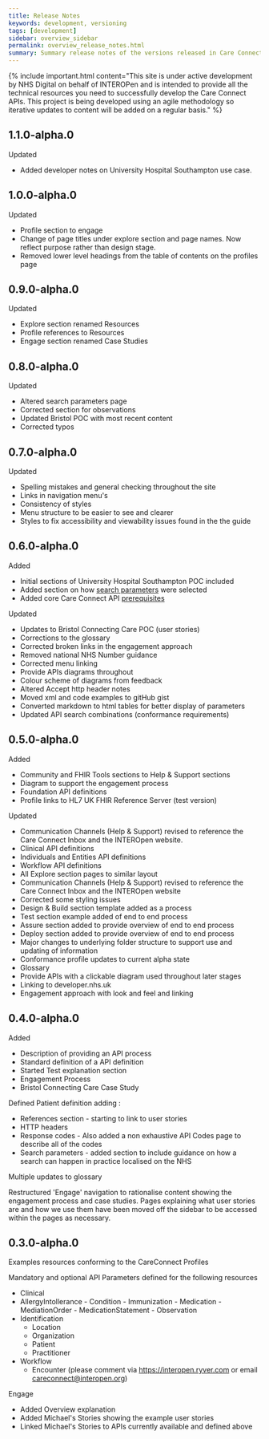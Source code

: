```yaml
---
title: Release Notes
keywords: development, versioning
tags: [development]
sidebar: overview_sidebar
permalink: overview_release_notes.html
summary: Summary release notes of the versions released in Care Connect API Implementation Guide
---
```


{% include important.html content="This site is under active development by NHS Digital on behalf of INTEROPen and is intended to provide all the technical resources you need to successfully develop the Care Connect APIs. This project is being developed using an agile methodology so iterative updates to content will be added on a regular basis." %}

## 1.1.0-alpha.0 ##

Updated
  - Added developer notes on University Hospital Southampton use case.
  
## 1.0.0-alpha.0 ##

Updated
  - Profile section to engage
  - Change of page titles under explore section and page names. Now reflect purpose rather than design stage.
  - Removed lower level headings from the table of contents on the profiles page

## 0.9.0-alpha.0 ##

Updated
  - Explore section renamed Resources
  - Profile references to Resources
  - Engage section renamed Case Studies

## 0.8.0-alpha.0 ##

Updated
  - Altered search parameters page
  - Corrected section for observations
  - Updated Bristol POC with most recent content
  - Corrected typos

## 0.7.0-alpha.0 ##

Updated
  - Spelling mistakes and general checking throughout the site
  - Links in navigation menu's
  - Consistency of styles
  - Menu structure to be easier to see and clearer
  - Styles to fix accessibility and viewability issues found in the the guide


## 0.6.0-alpha.0 ##

Added
  - Initial sections of University Hospital Southampton POC included
  - Added section on how [search parameters](search_parameters.html) were selected
  - Added core Care Connect API [prerequisites](explore.html)

Updated
  - Updates to Bristol Connecting Care POC (user stories)
  - Corrections to the glossary
  - Corrected broken links in the engagement approach
  - Removed national NHS Number guidance
  - Corrected menu linking
  - Provide APIs diagrams throughout
  - Colour scheme of diagrams from feedback
  - Altered Accept http header notes
  - Moved xml and code examples to gitHub gist
  - Converted markdown to html tables for better display of parameters
  - Updated API search combinations (conformance requirements)

## 0.5.0-alpha.0 ##

Added
- Community and FHIR Tools sections to Help & Support sections
- Diagram to support the engagement process
- Foundation API definitions
- Profile links to HL7 UK FHIR Reference Server (test version)

Updated
- Communication Channels (Help & Support) revised to reference the Care Connect Inbox and the INTEROpen website.
- Clinical API definitions
- Individuals and Entities API definitions
- Workflow API definitions
- All Explore section pages to similar layout
- Communication Channels (Help & Support) revised to reference the Care Connect Inbox and the INTEROpen website
- Corrected some styling issues
- Design & Build section template added as a process
- Test section example added of end to end process
- Assure section added to provide overview of end to end process
- Deploy section added to provide overview of end to end process
- Major changes to underlying folder structure to support use and updating of information
- Conformance profile updates to current alpha state
- Glossary
- Provide APIs with a clickable diagram used throughout later stages
- Linking to developer.nhs.uk
- Engagement approach with look and feel and linking


## 0.4.0-alpha.0 ##

Added
- Description of providing an API process
- Standard definition of a API definition
- Started Test explanation section
- Engagement Process
- Bristol Connecting Care Case Study

Defined Patient definition adding :
- References section - starting to link to user stories
- HTTP headers
- Response codes - Also added a non exhaustive API Codes page to describe all of the codes
- Search parameters - added section to include guidance on how a search can happen in practice localised on the NHS

Multiple updates to glossary

Restructured 'Engage' navigation to rationalise content showing the engagement process and case studies. Pages explaining what user stories are and how we use them have been moved off the sidebar to be accessed within the pages as necessary.

## 0.3.0-alpha.0 ##

Examples resources conforming to the CareConnect Profiles

Mandatory and optional API Parameters defined for the following resources
  - Clinical    
   - AllergyIntollerance
    - Condition
    - Immunization
    - Medication
    - MediationOrder
    - MedicationStatement
    - Observation
- Identification
    - Location
    - Organization
    - Patient
    - Practitioner
- Workflow
    - Encounter
(please comment via https://interopen.ryver.com or email careconnect@interopen.org)

Engage
- Added Overview explanation
- Added Michael's Stories showing the example user stories
- Linked Michael's Stories to APIs currently available and defined above
